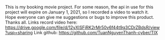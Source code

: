 This is my booking movie project. 
For some reason, the api in use for this project will expire on January 1, 2021, so I recorded a video to watch it. 
Hope everyone can give me suggestions or bugs to improve this product. Thanks all.
Links record video here: https://drive.google.com/file/d/12yXISFjRK2rMr50v6f44t9q3CDrZBdsR/view?usp=sharing
Link github: https://github.com/TuanNguyenThanh-cyber/TIX